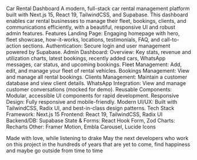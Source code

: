 Car Rental Dashboard
A modern, full-stack car rental management platform built with Next.js 15, React 19, TailwindCSS, and Supabase. This dashboard enables car rental businesses to manage their fleet, bookings, clients, and communications efficiently, with a beautiful, responsive UI and robust admin features.
Features
Landing Page: Engaging homepage with hero, fleet showcase, how-it-works, locations, testimonials, FAQ, and call-to-action sections.
Authentication: Secure login and user management powered by Supabase.
Admin Dashboard:
Overview: Key stats, revenue and utilization charts, latest bookings, recently added cars, WhatsApp messages, car status, and upcoming bookings.
Fleet Management: Add, edit, and manage your fleet of rental vehicles.
Bookings Management: View and manage all rental bookings.
Clients Management: Maintain a customer database and view client details.
WhatsApp Integration: View and manage customer conversations (mocked for demo).
Reusable Components: Modular, accessible UI components for rapid development.
Responsive Design: Fully responsive and mobile-friendly.
Modern UI/UX: Built with TailwindCSS, Radix UI, and best-in-class design patterns.
Tech Stack
Framework: Next.js 15
Frontend: React 19, TailwindCSS, Radix UI
Backend/DB: Supabase
State & Forms: React Hook Form, Zod
Charts: Recharts
Other: Framer Motion, Embla Carousel, Lucide Icons


Made with love, while listening to drake
May the next developers who work on this project in the
hundreds of years that are yet to come, find happiness
and maybe go outside from time to time